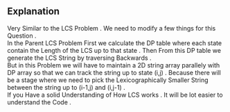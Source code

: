 ## Explanation

Very Similar to the LCS Problem . We need to modify a few things for this Question . <br>
In the Parent LCS Problem First we calculate the DP table where each state contain the Length of the LCS up to that state . Then From this DP table we generate the LCS String by traversing Backwards . <br>
But in this Problem we will have to maintain a 2D string array parallely with DP array so that we can track the string up to state (i,j) . Because there will be a stage where we need to pick the Lexicographically Smaller String between the string 
up to (i-1,j) and (i,j-1) . <br>
If you Have a solid Understanding of How LCS works . It will be lot easier to understand the Code .